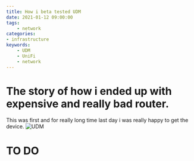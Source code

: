 ```yaml
---
title: How i beta tested UDM
date: 2021-01-12 09:00:00
tags:
    - network
categories:
- infrastructure
keywords:
    - UDM
    - UniFi
    - network
---
```

# The story of how i ended up with expensive and really bad router.

This was first and for really long time last day i was really happy to get the device.
![UDM](https://dovh.cz/img/udm-base.jpeg)

# TO DO
